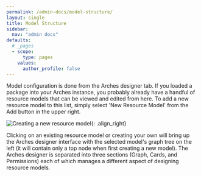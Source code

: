 ```yaml
---
permalink: /admin-docs/model-structure/
layout: single
title: Model Structure
sidebar:
  nav: "admin docs"
defaults:
  # _pages
  - scope:
      type: pages
    values:
      author_profile: false
---
```

Model configuration is done from the Arches designer tab. If you loaded a package into your Arches instance, you probably already have a handful of resource models that can be viewed and edited from here. To add a new resource model to this list, simply select 'New Resource Model' from the Add button in the upper right.  

![Creating a new resource model]({{site.url}}/assets/GIFs/modelCreate.gif){: .align_right}  

Clicking on an existing resource model or creating your own will bring up the Arches designer interface with the selected model's graph tree on the left (it will contain only a top node when first creating a new model). The Arches designer is separated into three sections (Graph, Cards, and Permissions) each of which manages a different aspect of designing resource models.

